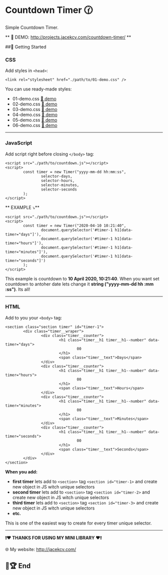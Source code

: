 
# Countdown Timer 🕜

Simple Countdown Timer. 

** 🔗 DEMO: http://projects.jacekcv.com/countdown-timer/ **

##🔧 Getting Started

### CSS
Add styles in `<head>`:

    <link rel="stylesheet" href="./path/to/01-demo.css" />

You can use ready-made styles:
* 01-demo.css [🔗 demo](http://projects.jacekcv.com/countdown-timer/01-demo.html)
* 02-demo.css [🔗 demo](http://projects.jacekcv.com/countdown-timer/02-demo.html)
* 03-demo.css [🔗 demo](http://projects.jacekcv.com/countdown-timer/03-demo.html)
* 04-demo.css [🔗 demo](http://projects.jacekcv.com/countdown-timer/04-demo.html)
* 05-demo.css [🔗 demo](http://projects.jacekcv.com/countdown-timer/05-demo.html)
* 06-demo.css [🔗 demo](http://projects.jacekcv.com/countdown-timer/06-demo.html)

-------------
### JavaScript
Add script right before closing  `</body>` tag:

	<script src="./path/to/countdown.js"></script>
	<script>
			const timer = new Timer("yyyy-mm-dd hh:mm:ss",
					selector-days,
					selector-hours,
					selector-minutes,
					selector-seconds
			);
	</script>

** EXAMPLE ⤵️**

	<script src="./path/to/countdown.js"></script>
	<script>
			const timer = new Timer("2020-04-10 10:21:40",
					document.querySelector('#timer-1 h1[data-timer="days"]'),
					document.querySelector('#timer-1 h1[data-timer="hours"]'),
					document.querySelector('#timer-1 h1[data-timer="minutes"]'),
					document.querySelector('#timer-1 h1[data-timer="seconds"]')
			);
	</script>

This example is countdown to **10 April 2020, 10:21:40**. When you want set countdown to antoher date lets change it **string ("yyyy-mm-dd hh :mm :ss")**. Its all!

-------------
### HTML
Add to you your `<body>` tag: 

	<section class="section timer" id="timer-1">
			<div class="timer__wraper">
					<div class="timer__counter">
							<h1 class="timer__h1 timer__h1--number" data-timer="days">
									00
							</h1>
							<span class="timer__text">Days</span>
					</div>
					<div class="timer__counter">
							<h1 class="timer__h1 timer__h1--number" data-timer="hours">
									00
							</h1>
							<span class="timer__text">Hours</span>
					</div>
					<div class="timer__counter">
							<h1 class="timer__h1 timer__h1--number" data-timer="minutes">
									00
							</h1>
							<span class="timer__text">Minutes</span>
					</div>
					<div class="timer__counter">
							<h1 class="timer__h1 timer__h1--number" data-timer="seconds">
									00
							</h1>
							<span class="timer__text">Seconds</span>
					</div>
			</div>
	</section>
	
**When you add:**
* **first timer** lets add to `<section>` tag `<section id="timer-1>` and create new object in JS witch unique selectors
* **second timer** lets add to `<section>` tag `<section id="timer-2>` and create new object in JS witch unique selectors
* **third timer** lets add to `<section>` tag `<section id="timer-3>` and create new object in JS witch unique selectors
* **etc.**

This is one of the easiest way to create for every timer unique selector.

-------------
**❗️❤️ THANKS FOR USING MY MINI LIBRARY ❤️❗️**

🌐 My website: http://jacekcv.com/

## 🏁🏆 End
